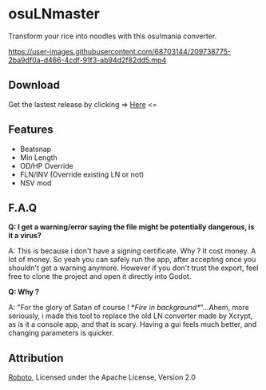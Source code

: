 <h1>osuLNmaster</h1>

Transform your rice into noodles with this osu!mania converter.

https://user-images.githubusercontent.com/68703144/209738775-2ba9df0a-d466-4cdf-91f3-ab94d2f82dd5.mp4

## Download
Get the lastest release by clicking => [Here](https://github.com/Yasha-jin/osuLNmaster/releases/latest) <=

## Features
- Beatsnap
- Min Length
- OD/HP Override
- FLN/INV (Override existing LN or not)
- NSV mod

## F.A.Q
**Q: I get a warning/error saying the file might be potentially dangerous, is it a virus?**

A: This is because i don't have a signing certificate. Why ? It cost money. A lot of money. So yeah you can safely run the app, after accepting once you shouldn't get a warning anymore. However if you don't trust the export, feel free to clone the project and open it directly into Godot.

**Q: Why ?**

A: "For the glory of Satan of course ! \**Fire in background\**"...Ahem, more seriously, i made this tool to replace the old LN converter made by Xcrypt, as is it a console app, and that is scary. Having a gui feels much better, and changing parameters is quicker.

## Attribution
[Roboto](https://fonts.google.com/specimen/Roboto), Licensed under the Apache License, Version 2.0
